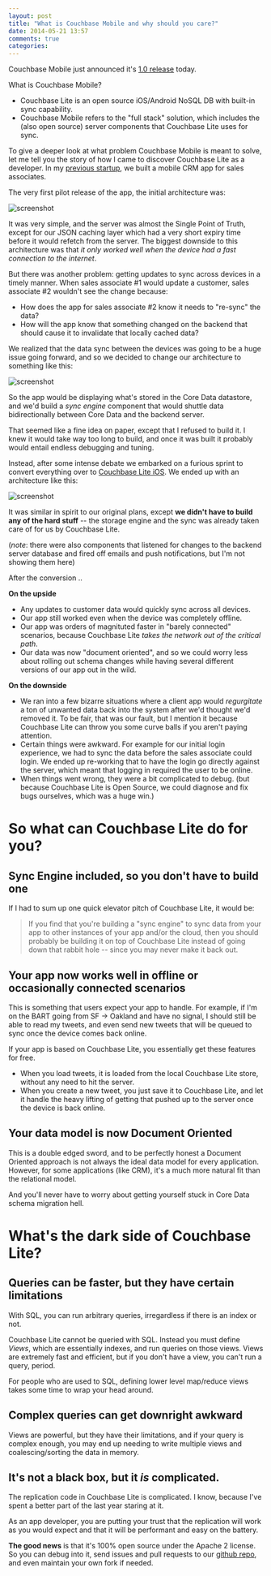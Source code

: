 ```yaml
---
layout: post
title: "What is Couchbase Mobile and why should you care?"
date: 2014-05-21 13:57
comments: true
categories: 
---
```


Couchbase Mobile just announced it's [1.0 release](http://www.couchbase.com/press-releases/couchbase-mobile-enables-new-breed-network-independent-mobile-applications) today.  

What is Couchbase Mobile?

* Couchbase Lite is an open source iOS/Android NoSQL DB with built-in sync capability.  
* Couchbase Mobile refers to the "full stack" solution, which includes the (also open source) server components that Couchbase Lite uses for sync.

To give a deeper look at what problem Couchbase Mobile is meant to solve, let me tell you the story of how I came to discover Couchbase Lite as a developer.  In my [previous startup](http://techcrunch.com/2012/01/26/signature-launches-to-bring-a-personalized-mobile-shopping-service-to-brick-and-mortar-retailers/), we built a mobile CRM app for sales associates.  

The very first pilot release of the app, the initial architecture was:

![screenshot](http://tleyden-misc.s3.amazonaws.com/blog_images/architecture_1.png) 

It was very simple, and the server was almost the Single Point of Truth, except for our JSON caching layer which had a very short expiry time before it would refetch from the server.  The biggest downside to this architecture was that *it only worked well when the device had a fast connection to the internet*.

But there was another problem: getting updates to sync across devices in a timely manner.   When sales associate #1 would update a customer, sales associate #2 wouldn't see the change because:

* How does the app for sales associate #2 know it needs to "re-sync" the data?
* How will the app know that something changed on the backend that should cause it to invalidate that locally cached data?

We realized that the data sync between the devices was going to be a huge issue going forward, and so we decided to change our architecture to something like this:

![screenshot](http://tleyden-misc.s3.amazonaws.com/blog_images/architecture_2.png)

So the app would be displaying what's stored in the Core Data datastore, and we'd build a *sync engine* component that would shuttle data bidirectionally between Core Data and the backend server.

That seemed like a fine idea on paper, except that I refused to build it.  I knew it would take way too long to build, and once it was built it probably would entail endless debugging and tuning.

Instead, after some intense debate we embarked on a furious sprint to convert everything over to [Couchbase Lite iOS](https://github.com/couchbase/couchbase-lite-ios).  We ended up with an architecture like this:

![screenshot](http://tleyden-misc.s3.amazonaws.com/blog_images/architecture%203.png)

It was similar in spirit to our original plans, except **we didn't have to build any of the hard stuff** -- the storage engine and the sync was already taken care of for us by Couchbase Lite.

(*note*: there were also components that listened for changes to the backend server database and fired off emails and push notifications, but I'm not showing them here)

After the conversion ..

**On the upside**

* Any updates to customer data would quickly sync across all devices.
* Our app still worked even when the device was completely offline.
* Our app was orders of magnituted faster in "barely connected" scenarios, because Couchbase Lite *takes the network out of the critical path*.
* Our data was now "document oriented", and so we could worry less about rolling out schema changes while having several different versions of our app out in the wild.

**On the downside**

* We ran into a few bizarre situations where a client app would *regurgitate* a ton of unwanted data back into the system after we'd thought we'd removed it.  To be fair, that was our fault, but I mention it because Couchbase Lite can throw you some curve balls if you aren't paying attention.
* Certain things were awkward.  For example for our initial login experience, we had to sync the data before the sales associate could login.  We ended up re-working that to have the login go directly against the server, which meant that logging in required the user to be online.
* When things went wrong, they were a bit complicated to debug.  (but because Couchbase Lite is Open Source, we could diagnose and fix bugs ourselves, which was a huge win.)

# So what can Couchbase Lite do for you?

## Sync Engine included, so you don't have to build one

If I had to sum up one quick elevator pitch of Couchbase Lite, it would be:

> If you find that you're building a "sync engine" to sync data from your app to other instances of your app and/or the cloud, then you should probably be building it on top of Couchbase Lite instead of going down that rabbit hole -- since you may never make it back out.

## Your app now works well in offline or occasionally connected scenarios

This is something that users expect your app to handle.  For example, if I'm on the BART going from SF -> Oakland and have no signal, I should still be able to read my tweets, and even send new tweets that will be queued to sync once the device comes back online.

If your app is based on Couchbase Lite, you essentially get these features for free.  

* When you load tweets, it is loaded from the local Couchbase Lite store, without any need to hit the server.  
* When you create a new tweet, you just save it to Couchbase Lite, and let it handle the heavy lifting of getting that pushed up to the server once the device is back online.

## Your data model is now Document Oriented

This is a double edged sword, and to be perfectly honest a Document Oriented approach is not always the ideal data model for every application.  However, for some applications (like CRM), it's a much more natural fit than the relational model.

And you'll never have to worry about getting yourself stuck in Core Data schema migration hell.

# What's the dark side of Couchbase Lite?

## Queries can be faster, but they have certain limitations

With SQL, you can run arbitrary queries, irregardless if there is an index or not.

Couchbase Lite cannot be queried with SQL.  Instead you must define *Views*, which are essentially indexes, and run queries on those views.  Views are extremely fast and efficient, but if you don't have a view, you can't run a query, period.

For people who are used to SQL, defining lower level map/reduce views takes some time to wrap your head around.

## Complex queries can get downright awkward

Views are powerful, but they have their limitations, and if your query is complex enough, you may end up needing to write multiple views and coalescing/sorting the data in memory.

## It's not a black box, but it *is* complicated.

The replication code in Couchbase Lite is complicated.  I know, because I've spent a better part of the last year staring at it.

As an app developer, you are putting your trust that the replication will work as you would expect and that it will be performant and easy on the battery.

**The good news** is that it's 100% open source under the Apache 2 license.  So you can debug into it, send issues and pull requests to our [github repo](https://github.com/couchbase/couchbase-lite-android), and even maintain your own fork if needed.




